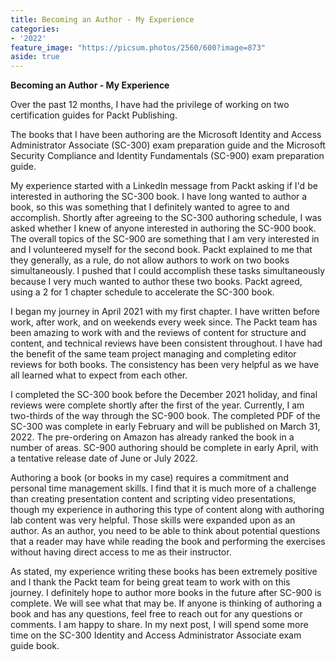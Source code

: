 ```yaml
---
title: Becoming an Author - My Experience
categories:
- '2022'
feature_image: "https://picsum.photos/2560/600?image=873"
aside: true
---
```


**Becoming an Author - My Experience**

Over the past 12 months, I have had the privilege of working on two certification guides for Packt Publishing.

The books that I have been authoring are the Microsoft Identity and Access Administrator Associate (SC-300) exam preparation guide and the Microsoft Security Compliance and Identity Fundamentals (SC-900) exam preparation guide.

My experience started with a LinkedIn message from Packt asking if I'd be interested in authoring the SC-300 book.  I have long wanted to author a book, so this was something that I definitely wanted to agree to and accomplish.  Shortly after agreeing to the SC-300 authoring schedule, I was asked whether I knew of anyone interested in authoring the SC-900 book.  The overall topics of the SC-900 are something that I am very interested in and I volunteered myself for the second book.  Packt explained to me that they generally, as a rule, do not allow authors to work on two books simultaneously.  I pushed that I could accomplish these tasks simultaneously because I very much wanted to author these two books.  Packt agreed, using a 2 for 1 chapter schedule to accelerate the SC-300 book.

I began my journey in April 2021 with my first chapter.  I have written before work, after work, and on weekends every week since. The Packt team has been amazing to work with and the reviews of content for structure and content, and technical reviews have been consistent throughout.  I have had the benefit of the same team project managing and completing editor reviews for both books.  The consistency has been very helpful as we have all learned what to expect from each other.

I completed the SC-300 book before the December 2021 holiday, and final reviews were complete shortly after the first of the year.  Currently, I am two-thirds of the way through the SC-900 book.  The completed PDF of the SC-300 was complete in early February and will be published on March 31, 2022.  The pre-ordering on Amazon has already ranked the book in a number of areas.  SC-900 authoring should be complete in early April, with a tentative release date of June or July 2022.

Authoring a book (or books in my case) requires a commitment and personal time management skills.  I find that it is much more of a challenge than creating presentation content and scripting video presentations, though my experience in authoring this type of content along with authoring lab content was very helpful. Those skills were expanded upon as an author.  As an author, you need to be able to think about potential questions that a reader may have while reading the book and performing the exercises without having direct access to me as their instructor.

As stated, my experience writing these books has been extremely positive and I thank the Packt team for being great team to work with on this journey.  I definitely hope to author more books in the future after SC-900 is complete.  We will see what that may be.  If anyone is thinking of authoring a book and has any questions, feel free to reach out for any questions or comments.  I am happy to share.  In my next post, I will spend some more time on the SC-300 Identity and Access Administrator Associate exam guide book.